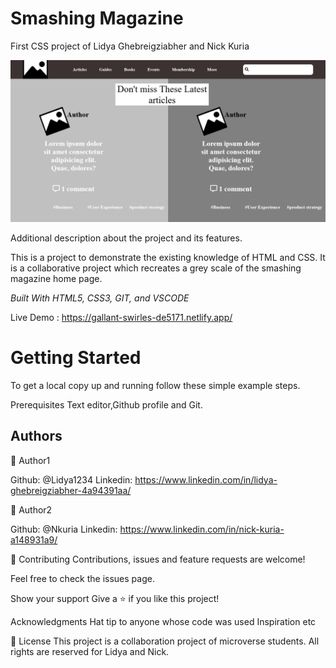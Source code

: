 # Smashing Magazine

First CSS project of Lidya Ghebreigziabher and Nick Kuria

<img src="images/app-screenshot.png" alt="Smashing Magazine Article">

Additional description about the project and its features.

This is a project to demonstrate the existing knowledge of HTML and CSS. It is a collaborative project which recreates a grey scale of the smashing magazine home page.

<i>Built With HTML5, CSS3, GIT, and VSCODE</i>

Live Demo : https://gallant-swirles-de5171.netlify.app/

<h1>Getting Started</h1>

To get a local copy up and running follow these simple example steps.

Prerequisites Text editor,Github profile and Git.

<h2>Authors</h2>

👤 Author1

Github: @Lidya1234 Linkedin: https://www.linkedin.com/in/lidya-ghebreigziabher-4a94391aa/


👤 Author2

Github: @Nkuria Linkedin: https://www.linkedin.com/in/nick-kuria-a148931a9/

🤝 Contributing Contributions, issues and feature requests are welcome!

Feel free to check the issues page.

Show your support Give a ⭐️ if you like this project!

Acknowledgments Hat tip to anyone whose code was used Inspiration etc

📝 License This project is a collaboration project of microverse students. All rights are reserved for Lidya and Nick.